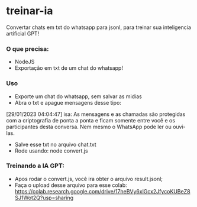 # treinar-ia
Convertar chats em txt do whatsapp para jsonl, para treinar sua inteligencia artificial GPT!


### O que precisa:

- NodeJS
- Exportação em txt de um chat do whatsapp!

### Uso

- Exporte um chat do whatsapp, sem salvar as midias
- Abra o txt e apague mensagens desse tipo: 

[29/01/2023 04:04:47] isa: ‎As mensagens e as chamadas são protegidas com a criptografia de ponta a ponta e ficam somente entre você e os participantes desta conversa. Nem mesmo o WhatsApp pode ler ou ouvi-las.

- Salve esse txt no arquivo chat.txt
- Rode usando: node convert.js

### Treinando a IA GPT:

- Apos rodar o convert.js, você ira obter o arquivo result.jsonl;
- Faça o upload desse arquivo para esse colab: https://colab.research.google.com/drive/17heBVy6xlGcx2JfycoKUBeZ8SJ1Wot2Q?usp=sharing


